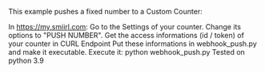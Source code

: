 This example pushes a fixed number to a Custom Counter:

In https://my.smiirl.com:
Go to the Settings of your counter.
Change its options to "PUSH NUMBER".
Get the access informations (id / token) of your counter in CURL Endpoint
Put these informations in webhook_push.py and make it executable.
Execute it:
python webhook_push.py
Tested on python 3.9
